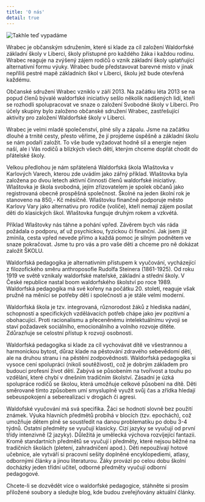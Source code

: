 ```yaml
---
title: 'O nás'
detail: true
---
```


![Takhle teď vypadáme](http://lorempixel.com/400/400/people)

Wrabec je občanským sdružením, které si klade za cíl založení Waldorfské základní školy v Liberci, školy přístupné pro každého žáka i každou rodinu. Wrabec reaguje na zvýšený zájem rodičů o vznik základní školy uplatňující  alternativní formu výuky. Wrabec bude představovat barevné místo v jinak nepříliš pestré mapě základních škol v Liberci, školu jež  bude otevřená každému.

Občanské sdružení Wrabec vzniklo v září 2013. Na začátku léta 2013 se na popud členů bývalé waldorfské iniciativy sešlo několik nadšených lidí, kteří se rozhodli spolupracovat ve snaze o založení Svobodné školy v Liberci. Pro účely skupiny bylo založeno občanské sdružení Wrabec,  zastřešující aktivity pro založení Waldorfské školy v Liberci. 

Wrabec je velmi mladé společenství, plné síly a zápalu. Jsme na začátku dlouhé a trnité cesty, přesto věříme, že jí projdeme úspěšně a základní školu se nám podaří založit. To vše bude vyžadovat hodně sil a energie nejen naší, ale i Vás rodičů a blízkých všech dětí, kterým chceme dopřát chodit do přátelské školy.

Velkou předlohou je nám spřátelená Waldorfská škola Wlaštovka v Karlových Varech, kterou zde uvádím jako zářný příklad. Wlaštovka byla založena po dvou letech aktivní činnosti členů waldorfské iniciativy. Wlaštovka je škola svobodná, jejím zřizovatelem je spolek občanů jako registrovaná obecně prospěšná společnost. Školné na jeden školní rok je stanoveno na 850,- Kč měsíčně. Wlaštovku finančně podporuje město Karlovy Vary jako alternativu pro rodiče (voliče), kteří nemají zájem posílat děti do klasických škol. Wlaštovka funguje druhým rokem a vzkvétá.

Příklad Wlaštovky nás táhne a pohání vpřed. Závěrem bych vás ráda požádala o podporu, ať už psychickou, fyzickou či finanční. Jak jsem již zmínila, cesta vpřed nevede přímo a každá pomoc je silným podnětem ve snaze  pokračovat. Jsme tu pro vás a pro vaše děti a chceme pro ně dokázat založit ŠKOLU.

Waldorfská pedagogika je alternativním přístupem k  vyučování, vycházející z filozofického směru anthroposofie Rudolfa Steinera (1861-1925). Od roku 1919 ve světě vznikaly waldorfské mateřské, základní a střední školy. V České republice nastal boom waldorfského školství po roce 1989. Waldorfská pedagogika má své kořeny na počátku 20. století, reaguje však pružně na měnící se potřeby dětí i společnosti a je stále velmi moderní.

Waldorfská škola je tzv. integrovaná, různorodost žáků z hlediska nadání, schopností a specifických vzdělávacích potřeb chápe jako jev pozitivní a obohacující. Proti racionalismu a přeceněnému intelektuálnímu vývoji se staví požadavek sociálního, emocionálního a volního rozvoje dítěte. Zdůrazňuje se celostní přístup k rozvoji osobnosti.

Waldorfská pedagogika si klade za cíl vychovávat dítě ve všestrannou a harmonickou bytost, důraz klade na pěstování zdravého sebevědomí dětí, ale na druhou stranu i na pěstění zodpovědnosti. Waldorfská pedagogika si vysoce cení spolupráci (nikoli soutěživost), což je dobrým základem  pro  budoucí profesní život dětí. Zabývá se působením na tvořivost a touhu po vzdělání, které chybí v dnešním tradičním školství. Zásadní je úzká spolupráce rodičů se školou, která umožňuje celkové působení na dítě. Děti směrované tímto způsobem umí smysluplně využít svůj čas a zřídka hledají sebeuspokojení a seberealizaci v drogách či agresi.

Waldofské vyučování má svá specifika. Žáci se hodnotí slovně bez použití známek. Výuka hlavních předmětů probíhá v blocích (tzv. epochách), což umožňuje dětem plně se soustředit na danou problematiku po dobu 3-4 týdnů. Ostatní předměty se vyučují klasicky. Cizí jazyky se vyučují od první třídy intenzivně (2 jazyky). Důležitá je umělecká výchova rozvíjející fantazii. Kromě standartních předmětů se vyučují i předměty, které nejsou běžné na tradičních školách (pletení, zahradničení apod.). Děti nepoužívají hotové učebnice, ale vytváří si pracovní sešity doplněné encyklopediemi, atlasy, odbornými články a jinou literaturou. Žáky provází po celou dobu školní docházky jeden třídní učitel, odborné předměty vyučují odborní pedagogové.

Chcete-li se dozvědět více o waldorfské pedagogice, stáhněte si prosím přiložené soubory a sledujte blog, kde budou zveřejňovány aktuální články.
